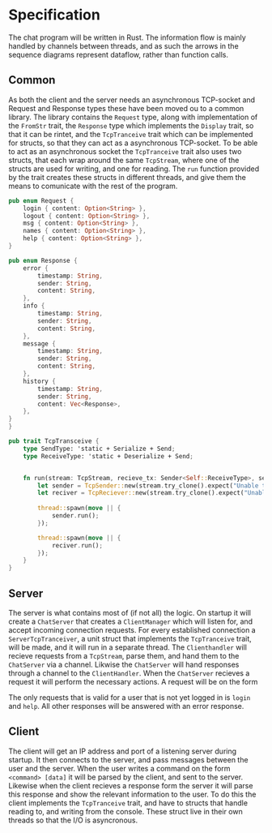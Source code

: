 # Specification

The chat program will be written in Rust. The information flow is mainly handled by channels between threads, and as such the arrows in the sequence diagrams represent dataflow, rather than function calls. 

## Common
As both the client and the server needs an asynchronous TCP-socket and Request and Response types these have been moved ou to a common library. The library contains the `Request` type, along with implementation of the `FromStr` trait, the `Response` type which implements the `Display` trait, so that it can be rintet, and the `TcpTranceive` trait which can be implemented for structs, so that they can act as a asynchronous TCP-socket. To be able to act as an asynchronous socket the `TcpTranceive` trait also uses two structs, that each wrap around the same `TcpStream`, where one of the structs are used for writing, and one for reading. The `run` function provided by the trait creates these structs in different threads, and give them the means to comunicate with the rest of the program.

```Rust
pub enum Request {
    login { content: Option<String> },
    logout { content: Option<String> },
    msg { content: Option<String> },
    names { content: Option<String> },
    help { content: Option<String> },
}
```
```Rust
pub enum Response {
    error {
        timestamp: String,
        sender: String,
        content: String,
    },
    info {
        timestamp: String,
        sender: String,
        content: String,
    },
    message {
        timestamp: String,
        sender: String,
        content: String,
    },
    history {
        timestamp: String,
        sender: String,
        content: Vec<Response>,
    },
}
}
```
```Rust
pub trait TcpTransceive {
    type SendType: 'static + Serialize + Send;
    type ReceiveType: 'static + Deserialize + Send;


    fn run(stream: TcpStream, recieve_tx: Sender<Self::ReceiveType>, send_rx: Receiver<Self::SendType>) {
        let sender = TcpSender::new(stream.try_clone().expect("Unable to clone TcpStream"), send_rx);
        let reciver = TcpReciever::new(stream.try_clone().expect("Unable to clone TcpStream"), recieve_tx);
        
        thread::spawn(move || {
            sender.run();
        });

        thread::spawn(move || {
            reciver.run();
        });
    }
} 
```

## Server
The server is what contains most of (if not all) the logic. On startup it will create a `ChatServer` that creates a `ClientManager` which will listen for, and accept incoming connection requests. For every established connection a `ServerTcpTranceiver`, a unit struct that implements the `TcpTranceive` trait, will be made, and it will run in a separate thread. The `Clienthandler` will recieve requests from a `TcpStream`, parse them, and hand them to the `ChatServer` via a channel. Likwise the `ChatServer` will hand responses through a channel to the `ClientHandler`. When the `ChatServer` recieves a request it will perform the necessary actions. A request will be on the form

The only requests that is valid for a user that is not yet logged in is `login` and `help`. All other responses will be answered with an error response.

## Client
The client will get an IP address and port of a listening server during startup. It then connects to the server, and pass messages between the user and the server. When the user writes a command on the form `<command> [data]` it will be parsed by the client, and sent to the server. Likewise when the client recieves a response form the server it will parse this response and show the relevant information to the user. To do this the client implements the `TcpTranceive` trait, and have to structs that handle reading to, and writing from the console. These struct live in their own threads so that the I/O is asyncronous.